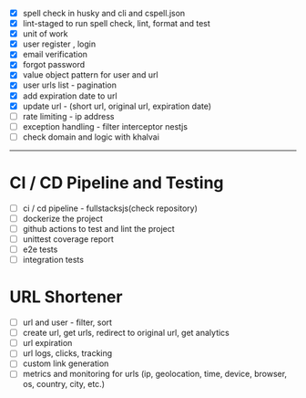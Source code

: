 - [x] spell check in husky and cli and cspell.json
- [x] lint-staged to run spell check, lint, format and test
- [x] unit of work
- [x] user register , login
- [x] email verification
- [x] forgot password
- [x] value object pattern for user and url
- [x] user urls list - pagination
- [x] add expiration date to url
- [x] update url - (short url, original url, expiration date)
- [ ] rate limiting - ip address
- [ ] exception handling - filter interceptor nestjs
- [ ] check domain and logic with khalvai

---

# CI / CD Pipeline and Testing

- [ ] ci / cd pipeline - fullstacksjs(check repository)
- [ ] dockerize the project
- [ ] github actions to test and lint the project
- [ ] unittest coverage report
- [ ] e2e tests
- [ ] integration tests

# URL Shortener

- [ ] url and user - filter, sort
- [ ] create url, get urls, redirect to original url, get analytics
- [ ] url expiration
- [ ] url logs, clicks, tracking
- [ ] custom link generation
- [ ] metrics and monitoring for urls (ip, geolocation, time, device, browser,
      os, country, city, etc.)
